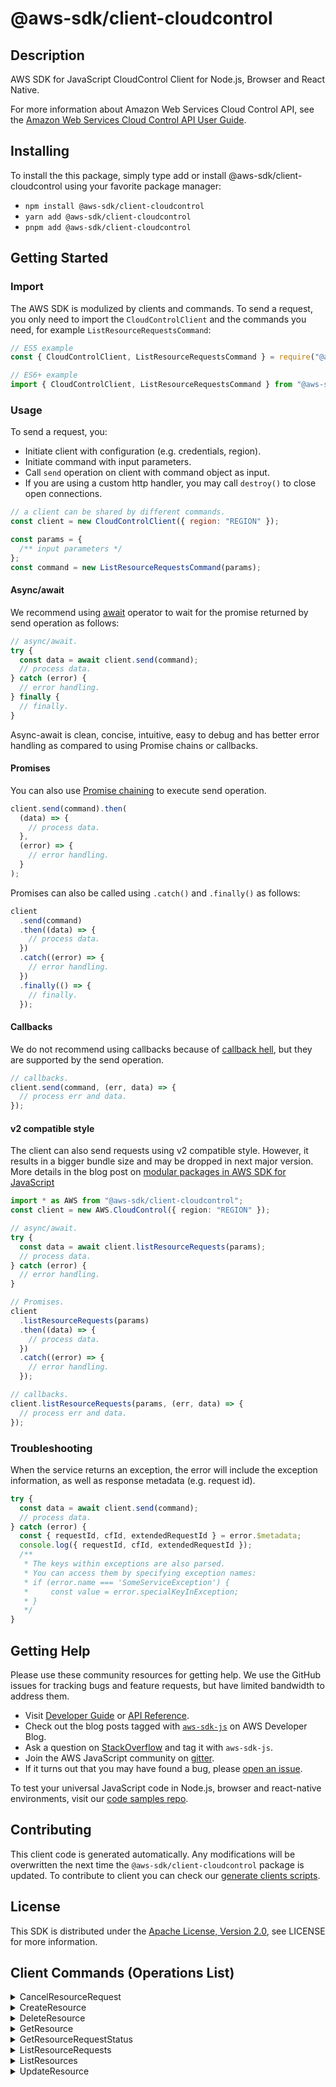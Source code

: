 <!-- generated file, do not edit directly -->

# @aws-sdk/client-cloudcontrol

## Description

AWS SDK for JavaScript CloudControl Client for Node.js, Browser and React Native.

<p>For more information about Amazon Web Services Cloud Control API, see the <a href="https://docs.aws.amazon.com/cloudcontrolapi/latest/userguide/what-is-cloudcontrolapi.html">Amazon Web Services Cloud Control API User
Guide</a>.</p>

## Installing

To install the this package, simply type add or install @aws-sdk/client-cloudcontrol
using your favorite package manager:

- `npm install @aws-sdk/client-cloudcontrol`
- `yarn add @aws-sdk/client-cloudcontrol`
- `pnpm add @aws-sdk/client-cloudcontrol`

## Getting Started

### Import

The AWS SDK is modulized by clients and commands.
To send a request, you only need to import the `CloudControlClient` and
the commands you need, for example `ListResourceRequestsCommand`:

```js
// ES5 example
const { CloudControlClient, ListResourceRequestsCommand } = require("@aws-sdk/client-cloudcontrol");
```

```ts
// ES6+ example
import { CloudControlClient, ListResourceRequestsCommand } from "@aws-sdk/client-cloudcontrol";
```

### Usage

To send a request, you:

- Initiate client with configuration (e.g. credentials, region).
- Initiate command with input parameters.
- Call `send` operation on client with command object as input.
- If you are using a custom http handler, you may call `destroy()` to close open connections.

```js
// a client can be shared by different commands.
const client = new CloudControlClient({ region: "REGION" });

const params = {
  /** input parameters */
};
const command = new ListResourceRequestsCommand(params);
```

#### Async/await

We recommend using [await](https://developer.mozilla.org/en-US/docs/Web/JavaScript/Reference/Operators/await)
operator to wait for the promise returned by send operation as follows:

```js
// async/await.
try {
  const data = await client.send(command);
  // process data.
} catch (error) {
  // error handling.
} finally {
  // finally.
}
```

Async-await is clean, concise, intuitive, easy to debug and has better error handling
as compared to using Promise chains or callbacks.

#### Promises

You can also use [Promise chaining](https://developer.mozilla.org/en-US/docs/Web/JavaScript/Guide/Using_promises#chaining)
to execute send operation.

```js
client.send(command).then(
  (data) => {
    // process data.
  },
  (error) => {
    // error handling.
  }
);
```

Promises can also be called using `.catch()` and `.finally()` as follows:

```js
client
  .send(command)
  .then((data) => {
    // process data.
  })
  .catch((error) => {
    // error handling.
  })
  .finally(() => {
    // finally.
  });
```

#### Callbacks

We do not recommend using callbacks because of [callback hell](http://callbackhell.com/),
but they are supported by the send operation.

```js
// callbacks.
client.send(command, (err, data) => {
  // process err and data.
});
```

#### v2 compatible style

The client can also send requests using v2 compatible style.
However, it results in a bigger bundle size and may be dropped in next major version. More details in the blog post
on [modular packages in AWS SDK for JavaScript](https://aws.amazon.com/blogs/developer/modular-packages-in-aws-sdk-for-javascript/)

```ts
import * as AWS from "@aws-sdk/client-cloudcontrol";
const client = new AWS.CloudControl({ region: "REGION" });

// async/await.
try {
  const data = await client.listResourceRequests(params);
  // process data.
} catch (error) {
  // error handling.
}

// Promises.
client
  .listResourceRequests(params)
  .then((data) => {
    // process data.
  })
  .catch((error) => {
    // error handling.
  });

// callbacks.
client.listResourceRequests(params, (err, data) => {
  // process err and data.
});
```

### Troubleshooting

When the service returns an exception, the error will include the exception information,
as well as response metadata (e.g. request id).

```js
try {
  const data = await client.send(command);
  // process data.
} catch (error) {
  const { requestId, cfId, extendedRequestId } = error.$metadata;
  console.log({ requestId, cfId, extendedRequestId });
  /**
   * The keys within exceptions are also parsed.
   * You can access them by specifying exception names:
   * if (error.name === 'SomeServiceException') {
   *     const value = error.specialKeyInException;
   * }
   */
}
```

## Getting Help

Please use these community resources for getting help.
We use the GitHub issues for tracking bugs and feature requests, but have limited bandwidth to address them.

- Visit [Developer Guide](https://docs.aws.amazon.com/sdk-for-javascript/v3/developer-guide/welcome.html)
  or [API Reference](https://docs.aws.amazon.com/AWSJavaScriptSDK/v3/latest/index.html).
- Check out the blog posts tagged with [`aws-sdk-js`](https://aws.amazon.com/blogs/developer/tag/aws-sdk-js/)
  on AWS Developer Blog.
- Ask a question on [StackOverflow](https://stackoverflow.com/questions/tagged/aws-sdk-js) and tag it with `aws-sdk-js`.
- Join the AWS JavaScript community on [gitter](https://gitter.im/aws/aws-sdk-js-v3).
- If it turns out that you may have found a bug, please [open an issue](https://github.com/aws/aws-sdk-js-v3/issues/new/choose).

To test your universal JavaScript code in Node.js, browser and react-native environments,
visit our [code samples repo](https://github.com/aws-samples/aws-sdk-js-tests).

## Contributing

This client code is generated automatically. Any modifications will be overwritten the next time the `@aws-sdk/client-cloudcontrol` package is updated.
To contribute to client you can check our [generate clients scripts](https://github.com/aws/aws-sdk-js-v3/tree/main/scripts/generate-clients).

## License

This SDK is distributed under the
[Apache License, Version 2.0](http://www.apache.org/licenses/LICENSE-2.0),
see LICENSE for more information.

## Client Commands (Operations List)

<details>
<summary>
CancelResourceRequest
</summary>

[Command API Reference](https://docs.aws.amazon.com/AWSJavaScriptSDK/v3/latest/client/cloudcontrol/command/CancelResourceRequestCommand/) / [Input](https://docs.aws.amazon.com/AWSJavaScriptSDK/v3/latest/Package/-aws-sdk-client-cloudcontrol/Interface/CancelResourceRequestCommandInput/) / [Output](https://docs.aws.amazon.com/AWSJavaScriptSDK/v3/latest/Package/-aws-sdk-client-cloudcontrol/Interface/CancelResourceRequestCommandOutput/)

</details>
<details>
<summary>
CreateResource
</summary>

[Command API Reference](https://docs.aws.amazon.com/AWSJavaScriptSDK/v3/latest/client/cloudcontrol/command/CreateResourceCommand/) / [Input](https://docs.aws.amazon.com/AWSJavaScriptSDK/v3/latest/Package/-aws-sdk-client-cloudcontrol/Interface/CreateResourceCommandInput/) / [Output](https://docs.aws.amazon.com/AWSJavaScriptSDK/v3/latest/Package/-aws-sdk-client-cloudcontrol/Interface/CreateResourceCommandOutput/)

</details>
<details>
<summary>
DeleteResource
</summary>

[Command API Reference](https://docs.aws.amazon.com/AWSJavaScriptSDK/v3/latest/client/cloudcontrol/command/DeleteResourceCommand/) / [Input](https://docs.aws.amazon.com/AWSJavaScriptSDK/v3/latest/Package/-aws-sdk-client-cloudcontrol/Interface/DeleteResourceCommandInput/) / [Output](https://docs.aws.amazon.com/AWSJavaScriptSDK/v3/latest/Package/-aws-sdk-client-cloudcontrol/Interface/DeleteResourceCommandOutput/)

</details>
<details>
<summary>
GetResource
</summary>

[Command API Reference](https://docs.aws.amazon.com/AWSJavaScriptSDK/v3/latest/client/cloudcontrol/command/GetResourceCommand/) / [Input](https://docs.aws.amazon.com/AWSJavaScriptSDK/v3/latest/Package/-aws-sdk-client-cloudcontrol/Interface/GetResourceCommandInput/) / [Output](https://docs.aws.amazon.com/AWSJavaScriptSDK/v3/latest/Package/-aws-sdk-client-cloudcontrol/Interface/GetResourceCommandOutput/)

</details>
<details>
<summary>
GetResourceRequestStatus
</summary>

[Command API Reference](https://docs.aws.amazon.com/AWSJavaScriptSDK/v3/latest/client/cloudcontrol/command/GetResourceRequestStatusCommand/) / [Input](https://docs.aws.amazon.com/AWSJavaScriptSDK/v3/latest/Package/-aws-sdk-client-cloudcontrol/Interface/GetResourceRequestStatusCommandInput/) / [Output](https://docs.aws.amazon.com/AWSJavaScriptSDK/v3/latest/Package/-aws-sdk-client-cloudcontrol/Interface/GetResourceRequestStatusCommandOutput/)

</details>
<details>
<summary>
ListResourceRequests
</summary>

[Command API Reference](https://docs.aws.amazon.com/AWSJavaScriptSDK/v3/latest/client/cloudcontrol/command/ListResourceRequestsCommand/) / [Input](https://docs.aws.amazon.com/AWSJavaScriptSDK/v3/latest/Package/-aws-sdk-client-cloudcontrol/Interface/ListResourceRequestsCommandInput/) / [Output](https://docs.aws.amazon.com/AWSJavaScriptSDK/v3/latest/Package/-aws-sdk-client-cloudcontrol/Interface/ListResourceRequestsCommandOutput/)

</details>
<details>
<summary>
ListResources
</summary>

[Command API Reference](https://docs.aws.amazon.com/AWSJavaScriptSDK/v3/latest/client/cloudcontrol/command/ListResourcesCommand/) / [Input](https://docs.aws.amazon.com/AWSJavaScriptSDK/v3/latest/Package/-aws-sdk-client-cloudcontrol/Interface/ListResourcesCommandInput/) / [Output](https://docs.aws.amazon.com/AWSJavaScriptSDK/v3/latest/Package/-aws-sdk-client-cloudcontrol/Interface/ListResourcesCommandOutput/)

</details>
<details>
<summary>
UpdateResource
</summary>

[Command API Reference](https://docs.aws.amazon.com/AWSJavaScriptSDK/v3/latest/client/cloudcontrol/command/UpdateResourceCommand/) / [Input](https://docs.aws.amazon.com/AWSJavaScriptSDK/v3/latest/Package/-aws-sdk-client-cloudcontrol/Interface/UpdateResourceCommandInput/) / [Output](https://docs.aws.amazon.com/AWSJavaScriptSDK/v3/latest/Package/-aws-sdk-client-cloudcontrol/Interface/UpdateResourceCommandOutput/)

</details>
